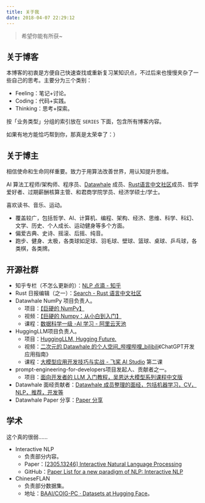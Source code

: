 ```yaml
---
title: 关于我
date: 2018-04-07 22:29:12
---
```


>希望你能有所获~

## 关于博客

本博客的初衷是方便自己快速查找或重新复习某知识点，不过后来也慢慢夹杂了一些自己的思考。主要分为三个类别：

- Feeling：笔记+讨论。
- Coding：代码+实践。
- Thinking：思考+探索。

按「业务类型」分组的索引放在 `SERIES` 下面，包含所有博客内容。

如果有地方能恰巧帮到你，那真是太荣幸了：）

## 关于博主

相信使命和生命同样重要。致力于用算法改善世界，用认知提升思维。

AI 算法工程师/架构师、程序员、[Datawhale](https://datawhale.club/) 成员、[Rust语言中文社区](https://rustcc.cn/)成员、哲学爱好者、过期薪酬核算主管、和君商学院学员、经济学硕士/学士。

喜欢读书、音乐、运动。

- 覆盖较广，包括哲学、AI、计算机、编程、架构、经济、思维、科学、科幻、文学、历史、个人成长、运动健身等多个方面。
- 偏爱古典、史诗、摇滚、后摇、纯音。
- 跑步、健身、太极，各类球如足球、羽毛球、壁球、篮球、桌球、乒乓球，各类棋，各类牌。

## 开源社群

- 知乎专栏（不怎么更新的）：[NLP 点滴 - 知乎](https://www.zhihu.com/column/lovenlp)
- Rust 日报编辑（之一）：[Search - Rust 语言中文社区](https://rustcc.cn/search?q=%E9%95%BF%E7%90%B4)
- Datawhale NumPy 项目负责人。
    - 项目：[【巨硬的 NumPy】](https://github.com/datawhalechina/powerful-numpy)
    - 视频：[【巨硬的 Numpy：从小白到入门】]( https://www.bilibili.com/video/BV1Ym4y1U7at?share_source=copy_web&vd_source=cea86f777e9ba73f1a486c90773fcb03)
    - 课程：[数据科学一级 -AI 学习 - 阿里云天池](https://tianchi.aliyun.com/course/1069)
- HuggingLLM项目负责人。
    - 项目：[HuggingLLM, Hugging Future.](https://github.com/datawhalechina/hugging-llm)
    - 视频：[二次元的 Datawhale 的个人空间_哔哩哔哩_bilibili](https://space.bilibili.com/431850986/channel/collectiondetail?sid=1315092)《ChatGPT开发应用指南》
    - 课程：[大模型应用开发技巧与实战 - 飞桨 AI Studio](https://aistudio.baidu.com/course/introduce/28611) 第二课
- prompt-engineering-for-developers项目发起人、贡献者之一。
    - 项目：[面向开发者的 LLM 入门教程，吴恩达大模型系列课程中文版](https://github.com/datawhalechina/prompt-engineering-for-developers)
- Datawhale 面经贡献者：[Datawhale 成员整理的面经，包括机器学习，CV，NLP，推荐，开发等](https://github.com/datawhalechina/daily-interview)
- Datawhale Paper 分享：[Paper 分享](https://www.bilibili.com/medialist/detail/ml1760686270)

## 学术

这个真的很弱……

- Interactive NLP
    - 负责部分内容。
    - Paper：[[2305.13246] Interactive Natural Language Processing](https://arxiv.org/abs/2305.13246)
    - GitHub：[Paper List for a new paradigm of NLP: Interactive NLP](https://github.com/InteractiveNLP-Team/awesome-InteractiveNLP-papers)
- ChineseFLAN
    - 负责部分数据集。
    - 地址：[BAAI/COIG-PC · Datasets at Hugging Face](https://huggingface.co/datasets/BAAI/COIG-PC)。
